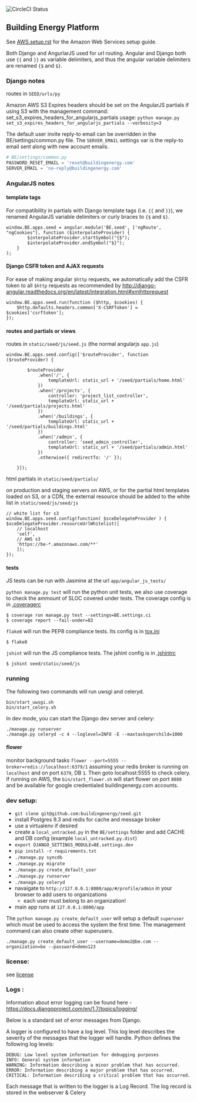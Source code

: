 ![CircleCI Status][]

[CircleCI Status]: https://circleci.com/gh/buildingenergy/buildingenergy-platform.png?circle-token=6479beca15629e35750a066bee2180ffd98ba58d


## Building Energy Platform


See [AWS.setup.rst](docs/source/AWS.setup.rst) for the Amazon Web Services setup guide.

Both Django and AngurlarJS used for url routing.
Angular and Django both use `{{` and `}}` as variable delimiters, and thus the angular variable delimiters are renamed `{$` and `$}`.

### Django notes
routes in `SEED/urls/py`

Amazon AWS S3 Expires headers should be set on the AngularJS partials if using S3 with the management command: set_s3_expires_headers_for_angularjs_partials
 usage: `python manage.py set_s3_expires_headers_for_angularjs_partials --verbosity=3`

The default user invite reply-to email can be overridden in the BE/settings/common.py file. The `SERVER_EMAIL` settings var is the reply-to email sent along with new account emails.

```python
# BE/settings/common.py
PASSWORD_RESET_EMAIL = 'reset@buildingenergy.com'
SERVER_EMAIL = 'no-reply@buildingenergy.com'
```

### AngularJS notes
#### template tags
For compatibility in partials with Django template tags (i.e. `{{` and `}}`), we renamed AngularJS variable delimiters or curly braces to `{$` and `$}`.

```
window.BE.apps.seed = angular.module('BE.seed', ['ngRoute', "ngCookies"], function ($interpolateProvider) {
        $interpolateProvider.startSymbol("{$");
        $interpolateProvider.endSymbol("$}");
    }
);
```

#### Django CSFR token and AJAX requests
For ease of making angular `$http` requests, we automatically add the CSFR token to all `$http` requests as recommended by http://django-angular.readthedocs.org/en/latest/integration.html#xmlhttprequest

```
window.BE.apps.seed.run(function ($http, $cookies) {
    $http.defaults.headers.common['X-CSRFToken'] = $cookies['csrftoken'];
});
```

#### routes and partials or views
routes in `static/seed/js/seed.js` (the normal angularjs `app.js`)

```
window.BE.apps.seed.config(['$routeProvider', function ($routeProvider) {

        $routeProvider
            .when('/', {
                templateUrl: static_url + '/seed/partials/home.html'
            })
            .when('/projects', {
                controller: 'project_list_controller',
                templateUrl: static_url + '/seed/partials/projects.html'
            })
            .when('/buildings', {
                templateUrl: static_url + '/seed/partials/buildings.html'
            })
            .when('/admin', {
                controller: 'seed_admin_controller',
                templateUrl: static_url + '/seed/partials/admin.html'
            })
            .otherwise({ redirectTo: '/' });

    }]);
```
html partials in `static/seed/partials/`

on production and staging servers on AWS, or for the partial html templates loaded on S3, or a CDN, the external resource should be added to the white list in `static/seed/js/seed/js`

```
// white list for s3
window.BE.apps.seed.config(function( $sceDelegateProvider ) {
$sceDelegateProvider.resourceUrlWhitelist([
    // localhost
    'self',
    // AWS s3
    'https://be-*.amazonaws.com/**'
    ]);
});
```

#### tests
JS tests can be run with Jasmine at the url `app/angular_js_tests/`

`python manage.py test` will run the python unit tests, we also use coverage
to check the ammount of SLOC covered under tests. The coverage config is
in [.coveragerc](.coveragerc)

```console
$ coverage run manage.py test --settings=BE.settings.ci
$ coverage report --fail-under=83
```

`flake8` will run the PEP8 compliance tests. Its config is in [tox.ini](tox.ini)

```console
$ flake8
```

`jshint` will run the JS compliance tests. The jshint config is in [.jshintrc](.jshintrc)

```console
$ jshint seed/static/seed/js
```

### running
The following two commands will run uwsgi and celeryd.

```
bin/start_uwsgi.sh
bin/start_celery.sh
```

In dev mode, you can start the Django dev server and celery:

```
./manage.py runserver
./manage.py celeryd -c 4 --loglevel=INFO -E --maxtasksperchild=1000
```

#### flower
monitor background tasks `flower --port=5555 --broker=redis://localhost:6379/1`
assuming your redis broker is running on `localhost` and on port `6379`, DB `1`. Then goto localhost:5555 to check celery.
If running on AWS, the `bin/start_flower.sh` will start flower on port `8080` and be available for google credentialed buildingenergy.com accounts.


### dev setup:
* `git clone git@github.com:buildingenergy/seed.git`
* install Postgres 9.3 and redis for cache and message broker
* use a virtualenv if desired
* create a `local_untracked.py` in the `BE/settings` folder and add CACHE and DB config (example `local_untracked.py.dist`)
* `export DJANGO_SETTINGS_MODULE=BE.settings.dev`
* `pip install -r requirements.txt`
* `./manage.py syncdb`
* `./manage.py migrate`
* `./manage.py create_default_user`
* `./manage.py runserver`
* `./manage.py celeryd`
* navaigate to `http://127.0.0.1:8000/app/#/profile/admin` in your browser to add users to organizations
    * each user must belong to an organization!
* main app runs at `127.0.0.1:8000/app`

The `python manage.py create_default_user` will setup a default `superuser`
which must be used to access the system the first time. The management command
can also create other superusers.

```console
./manage.py create_default_user --username=demo2@be.com --organization=be --password=demo123
```

### license:
see [license](LICENSE)

### Logs :
Information about  error logging can be found here - https://docs.djangoproject.com/en/1.7/topics/logging/

Below is a standard set of error messages from Django.

A logger is configured to have a log level. This log level describes the severity of the messages that the logger will handle. Python defines the following log levels:

    DEBUG: Low level system information for debugging purposes
    INFO: General system information
    WARNING: Information describing a minor problem that has occurred.
    ERROR: Information describing a major problem that has occurred.
    CRITICAL: Information describing a critical problem that has occurred.

Each message that is written to the logger is a Log Record. The log record is stored in the webserver & Celery
